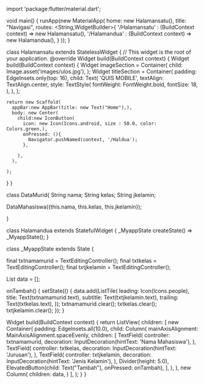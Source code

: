 import 'package:flutter/material.dart';

void main() {
  runApp(new MaterialApp(
    home: new Halamansatu(),
    title: "Navigasi",
    routes: <String,WidgetBuilder>{
  '/Halamansatu' : (BuildContext context) => new Halamansatu(),
  '/Halamandua' : (BuildContext context) => new Halamandua(),
}
  ));
}




class Halamansatu extends StatelessWidget {
  // This widget is the root of your application.
  @override
  Widget build(BuildContext context) {
    Widget build(BuildContext context) {
    Widget imageSection = Container(
      child: Image.asset('images/ulos.jpg'),
    );
    Widget titleSection = Container(
      padding: EdgeInsets.only(top: 16),
      child: Text(
        'QUIS MOBILE',
        textAlign: TextAlign.center,
        style: TextStyle(
          fontWeight: FontWeight.bold,
          fontSize: 18,
        ),
      ),
    );

    return new Scaffold(
      appBar:new AppBar(title: new Text("Home"),),
      body: new Center(
        child:new IconButton(
          icon: new Icon(Icons.android, size : 50.0, color: Colors.green,),
          onPressed: (){
            Navigator.pushNamed(context, '/Haldua');
          },
          
        ),
      ),
     
    );
  }
}

class DataMurid{
  String nama;
  String kelas;
  String jkelamin;
  
  
  DataMahasiswa({this.nama, this.kelas, this.jkelamin});
  
}


class Halamandua extends StatefulWidget {
  _MyappState createState() => _MyappState();
}

class _MyappState extends State<Haldua> {
  
  final txtnamamurid = TextEditingController();
  final txtkelas = TextEditingController();
  final txtjkelamin = TextEditingController();
  

  List<Widget> data = [];

  onTambah() {
    setState(() {
      data.add(ListTile(
        leading: Icon(Icons.people),
        title: Text(txtnamamurid.text),
        subtitle: Text(txtjkelamin.text),
        trailing: Text(txtkelas.text),
      ));
      txtnamamurid.clear();
      txtkelas.clear();
      txtjkelamin.clear();
    });
  }

  Widget build(BuildContext context) {
    return ListView(
      children: <Widget>[
        new Container(
          padding: EdgeInsets.all(10.0),
          child: Column(
            mainAxisAlignment: MainAxisAlignment.spaceEvenly,
            children: <Widget>[
              TextField(
                controller: txtnamamurid,
                decoration: InputDecoration(hintText: 'Nama Mahasiswa'),
              ),
              TextField(
                controller: txtkelas,
                decoration: InputDecoration(hintText: 'Jurusan'),
              ),
              TextField(
                controller: txtjkelamin,
                decoration: InputDecoration(hintText: 'Jenis Kelamin'),
              ),
              Divider(height: 5.0),
              ElevatedButton(child: Text("Tambah"), onPressed: onTambah),
            ],
          ),
        ),
        new Column(
          children: data,
        )
      ],
    );
  }
}
